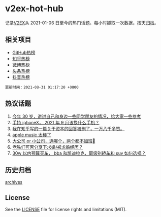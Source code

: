 # v2ex-hot-hub

 记录[V2EX](https://www.v2ex.com/)从 2021-01-06 日至今的热门话题。每小时抓取一次数据，按天[归档](archives)。
 
 ## 相关项目

- [GitHub热榜](https://github.com/lonnyzhang423/github-hot-hub)
- [知乎热榜](https://github.com/lonnyzhang423/zhihu-hot-hub)
- [微博热榜](https://github.com/lonnyzhang423/weibo-hot-hub)
- [头条热榜](https://github.com/lonnyzhang423/toutiao-hot-hub)
- [抖音热榜](https://github.com/lonnyzhang423/douyin-hot-hub)


 `更新时间：2021-08-31 01:17:20 +0800`

## 热议话题

1. [今年 30 岁，讲讲自己和身边一些同学朋友的情况，给大家一些参考](https://www.v2ex.com/t/798851)
1. [手持 iphoneX， 2021 年 9 月该换什么手机？](https://www.v2ex.com/t/798768)
1. [我在知乎写的一篇关于资本的回答被删了，一万八千多赞。](https://www.v2ex.com/t/798772)
1. [apple music 太棒了](https://www.v2ex.com/t/798790)
1. [大公司 or 小公司，选哪个，两个都不加班🤣](https://www.v2ex.com/t/798789)
1. [老铁们可否分享下求婚/被求婚经历？](https://www.v2ex.com/t/798764)
1. [30w 以内预算买车， bba 和凯迪拉克，同级别轿车和 suv 如何选择？](https://www.v2ex.com/t/798832)

## 历史归档

[archives](archives)

## License

See the [LICENSE](LICENSE) file for license rights and limitations (MIT).
